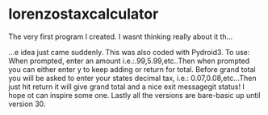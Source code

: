 # lorenzostaxcalculator 
The very first program I created. I wasnt thinking really about it th…

…e idea just came suddenly. This was also coded with Pydroid3. To use: When prompted, enter an amount i.e.:.99,5.99,etc..Then when prompted you can either enter y to keep adding or return for total. Before grand total you will be asked to enter your states decimal tax, i.e.: 0.07,0.08,etc...Then just hit return it will give grand total and a nice exit messagegit status! I hope ot can inspire some one. Lastly all the versions are bare-basic up until version 30.
